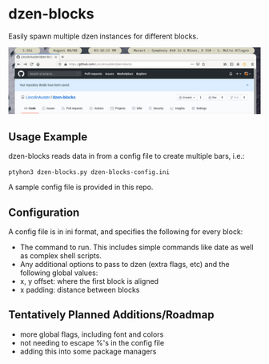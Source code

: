 # dzen-blocks
Easily spawn multiple dzen instances for different blocks.

![screenshot](screenshot.png)

## Usage Example
dzen-blocks reads data in from a config file to create multiple bars, i.e.:

`ptyhon3 dzen-blocks.py dzen-blocks-config.ini`

A sample config file is provided in this repo.

## Configuration
A config file is in ini format, and specifies the following for every block:
* The command to run. This includes simple commands like date as well as complex shell scripts.
* Any additional options to pass to dzen (extra flags, etc)
and the following global values:
* x, y offset: where the first block is aligned
* x padding: distance between blocks

## Tentatively Planned Additions/Roadmap
* more global flags, including font and colors
* not needing to escape %'s in the config file
* adding this into some package managers
